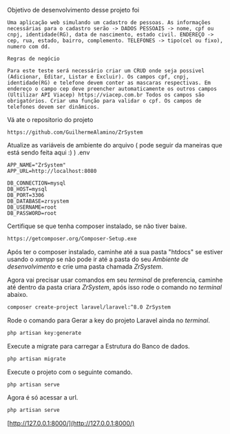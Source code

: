 Objetivo de desenvolvimento desse projeto foi 
```dosini
Uma aplicação web simulando um cadastro de pessoas. As informações necessárias para o cadastro serão -> DADOS PESSOAIS -> nome, cpf ou cnpj, identidade(RG), data de nascimento, estado civil. ENDEREÇO -> cep, rua, estado, bairro, complemento. TELEFONES -> tipo(cel ou fixo), numero com dd.

Regras de negócio

Para este teste será necessário criar um CRUD onde seja possivel (Adicionar, Editar, Listar e Excluir). Os campos cpf, cnpj, identidade(RG) e telefone devem conter as mascaras respectivas. Em endereço o campo cep deve preencher automaticamente os outros campos (Ultilizar API Viacep) https://viacep.com.br Todos os campos são obrigatórios. Criar uma função para validar o cpf. Os campos de telefones devem ser dinâmicos.
```

Vá ate o repositorio do projeto 
```dosini
https://github.com/GuilhermeAlamino/ZrSystem
```
Atualize as variáveis de ambiente do arquivo ( pode seguir da maneiras que está sendo feita aqui :) ) .env
```dosini
APP_NAME="ZrSystem"
APP_URL=http://localhost:8080

DB_CONNECTION=mysql
DB_HOST=mysql
DB_PORT=3306
DB_DATABASE=zrsystem
DB_USERNAME=root
DB_PASSWORD=root
```

Certifique se que tenha composer instalado, se não tiver baixe.
```sh
https://getcomposer.org/Composer-Setup.exe
```

Após ter o composer instalado, caminhe até a sua pasta "htdocs" se estiver usando o *xampp* se não pode ir até a pasta do seu *Ambiente de desenvolvimento* e crie uma pasta chamada *ZrSystem*.

Agora vai precisar usar comandos em seu *terminal* de preferencia, caminhe até dentro da pasta criara *ZrSystem*, após isso rode o comando  no *terminal* abaixo.

```sh
composer create-project laravel/laravel:^8.0 ZrSystem
```

Rode o comando para Gerar a key do projeto Laravel ainda no *terminal*.
```sh
php artisan key:generate
```

Execute a migrate para carregar a Estrutura do Banco de dados.
```sh
php artisan migrate
```

Execute o projeto com o seguinte comando.

```sh
php artisan serve
```

Agora é só acessar a url.

```sh
php artisan serve
```
[http://127.0.0.1:8000/](http://127.0.0.1:8000/)
